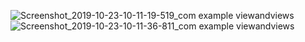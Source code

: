 ![Screenshot_2019-10-23-10-11-19-519_com example viewandviews](https://user-images.githubusercontent.com/35677260/67442608-d8a17f80-f62b-11e9-9067-6cdb9f79030c.png)
![Screenshot_2019-10-23-10-11-36-811_com example viewandviews](https://user-images.githubusercontent.com/35677260/67442622-e0612400-f62b-11e9-8dcc-e5fd69c7613d.png)


